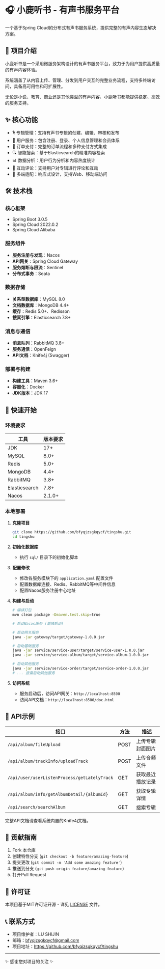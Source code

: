 # 🎧 小鹿听书 - 有声书服务平台

<div>
  <p>一个基于Spring Cloud的分布式有声书服务系统，提供完整的有声内容生态解决方案。</p>
</div>

## 📖 项目介绍

小鹿听书是一个采用微服务架构设计的有声书服务平台，致力于为用户提供高质量的有声内容体验。

系统涵盖了从内容上传、管理、分发到用户交互的完整业务流程，支持多终端访问，具备高可用性和可扩展性。

无论是小说、教育、商业还是其他类型的有声内容，小鹿听书都能提供稳定、高效的服务支持。

## ✨ 核心功能

- 🎙️ 专辑管理：支持有声书专辑的创建、编辑、审核和发布
- 👤 用户服务：包含注册、登录、个人信息管理和会员体系
- 🛒 订单支付：完整的订单流程和多种支付方式集成
- 🔍 智能搜索：基于Elasticsearch的精准内容检索
- 📊 数据分析：用户行为分析和内容热度统计
- 💬 互动评论：支持用户对专辑进行评论和互动
- 📱 多端适配：响应式设计，支持Web、移动端访问

## 🛠️ 技术栈

### 核心框架
- Spring Boot 3.0.5
- Spring Cloud 2022.0.2
- Spring Cloud Alibaba

### 服务组件
- **服务注册与发现**：Nacos
- **API网关**：Spring Cloud Gateway
- **服务熔断与限流**：Sentinel
- **分布式事务**：Seata

### 数据存储
- **关系型数据库**：MySQL 8.0
- **文档数据库**：MongoDB 4.4+
- **缓存**：Redis 5.0+、Redisson
- **搜索引擎**：Elasticsearch 7.8+

### 消息与通信
- **消息队列**：RabbitMQ 3.8+
- **服务通信**：OpenFeign
- **API文档**：Knife4j (Swagger)

### 部署与构建
- **构建工具**：Maven 3.6+
- **容器化**：Docker
- **JDK版本**：JDK 17

## 🚀 快速开始

### 环境要求

| 工具 | 版本要求 |
|------|----------|
| JDK | 17+ |
| MySQL | 8.0+ |
| Redis | 5.0+ |
| MongoDB | 4.4+ |
| RabbitMQ | 3.8+ |
| Elasticsearch | 7.8+ |
| Nacos | 2.1.0+ |

### 本地部署

1. **克隆项目**
   ```bash
   git clone https://github.com/bfyqjzsgkqycf/tingshu.git
   cd tingshu
   ```

2. **初始化数据库**
   - 执行 `sql/` 目录下的初始化脚本

3. **配置修改**
   - 修改各服务模块下的 `application.yaml` 配置文件
   - 配置数据库连接、Redis、RabbitMQ等中间件信息
   - 配置Nacos服务注册中心地址

4. **构建与启动**
   ```bash
   # 编译打包
   mvn clean package -Dmaven.test.skip=true
   
   # 启动Nacos服务 (单独启动)
   
   # 启动网关服务
   java -jar gateway/target/gateway-1.0.0.jar
   
   # 启动基础服务
   java -jar service/service-user/target/service-user-1.0.0.jar
   java -jar service/service-album/target/service-album-1.0.0.jar
   
   # 启动其他服务
   java -jar service/service-order/target/service-order-1.0.0.jar
   # ... 按需启动其他服务
   ```

5. **访问系统**
   - 服务启动后，访问API网关：`http://localhost:8500`
   - 访问API文档：`http://localhost:8500/doc.html`

## 🔌 API示例

| 接口 | 方法 | 描述 |
|------|------|------|
| `/api/album/fileUpload` | POST | 上传专辑封面图片 |
| `/api/album/trackInfo/uploadTrack` | POST | 上传音频文件 |
| `/api/user/userListenProcess/getLatelyTrack` | GET | 获取最近播放记录 |
| `/api/album/info/getAlbumDetail/{albumId}` | GET | 获取专辑详情 |
| `/api/search/searchAlbum` | GET | 搜索专辑 |

完整API文档请查看系统内置的Knife4j文档。

## 🤝 贡献指南

1. Fork 本仓库
2. 创建特性分支 (`git checkout -b feature/amazing-feature`)
3. 提交更改 (`git commit -m 'Add some amazing feature'`)
4. 推送到分支 (`git push origin feature/amazing-feature`)
5. 打开Pull Request

## 📜 许可证

本项目基于MIT许可证开源 - 详见 [LICENSE](LICENSE) 文件。

## 📞 联系方式

- 项目维护者：LU SHIJIN
- 邮箱：bfyqjzsgkqycf@gmail.com
- 项目地址：https://github.com/bfyqjzsgkqycf/tingshu

---

<div>
  <p>✨ 感谢您对项目的关注 ✨</p>
</div>
